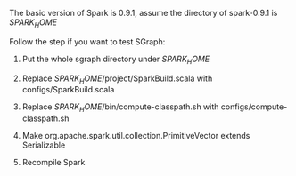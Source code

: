 The basic version of Spark is 0.9.1, assume the directory of spark-0.9.1 is $SPARK_HOME$

Follow the step if you want to test SGraph:

1. Put the whole sgraph directory under $SPARK_HOME$
 
2. Replace $SPARK_HOME$/project/SparkBuild.scala with configs/SparkBuild.scala

3. Replace $SPARK_HOME$/bin/compute-classpath.sh with configs/compute-classpath.sh

4. Make org.apache.spark.util.collection.PrimitiveVector extends Serializable

5. Recompile Spark
